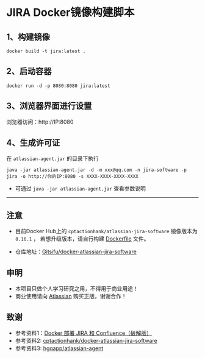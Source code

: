 # JIRA Docker镜像构建脚本

## 1、构建镜像
```shell
docker build -t jira:latest .
```

## 2、启动容器
```shell
docker run -d -p 8080:8080 jira:latest
```

## 3、浏览器界面进行设置
浏览器访问：http://IP:8080

## 4、生成许可证

在 `atlassian-agent.jar` 的目录下执行
```shell
java -jar atlassian-agent.jar -d -m xxx@qq.com -n jira-software -p jira -o http://你的IP:8080 -s XXXX-XXXX-XXXX-XXXX
```

- 可通过 `java -jar atlassian-agent.jar` 查看参数说明

-----
## 注意

- 目前Docker Hub上的 `cptactionhank/atlassian-jira-software` 镜像版本为 `8.16.1` ，
若想升级版本，请自行构建 [Dockerfile](https://github.com/Gitsifu/docker-atlassian-jira-software/blob/master/Dockerfile) 文件。

- 仓库地址：[Gitsifu/docker-atlassian-jira-software](https://github.com/Gitsifu/docker-atlassian-jira-software)

## 申明

- 本项目只做个人学习研究之用，不得用于商业用途！
- 商业使用请向 [Atlassian](https://www.atlassian.com/) 购买正版，谢谢合作！

## 致谢

- 参考资料1：[Docker 部署 JIRA 和 Confluence（破解版）](https://www.cnblogs.com/quanzhanlaoliu/p/14091568.html)
- 参考资料2: [cptactionhank/docker-atlassian-jira-software](https://github.com/cptactionhank/docker-atlassian-jira-software)
- 参考资料3: [hgqapp/atlassian-agent](https://github.com/hgqapp/atlassian-agent)